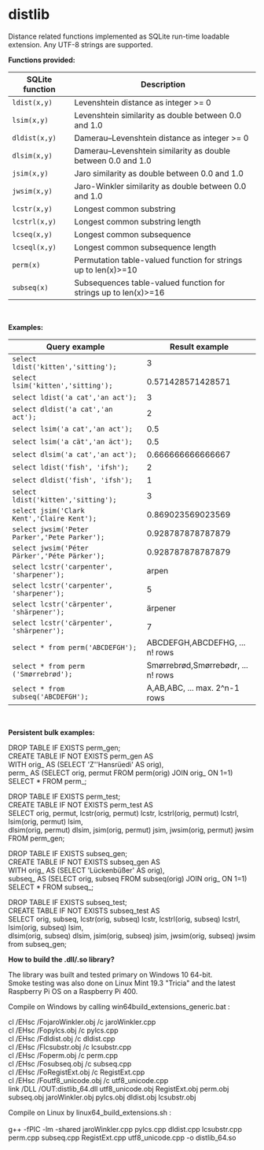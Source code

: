 # distlib
 Distance related functions implemented as SQLite run-time loadable extension.
 Any UTF-8 strings are supported.</br>

**Functions provided:**

| SQLite function | Description |  
| --- | --- |
| `ldist(x,y)` | Levenshtein distance as integer >= 0 | 
| `lsim(x,y)` | Levenshtein similarity as double between 0.0 and 1.0  |
| `dldist(x,y)` | Damerau–Levenshtein distance as integer >= 0 |
| `dlsim(x,y)` | Damerau–Levenshtein similarity as double between 0.0 and 1.0 |
| `jsim(x,y)` | Jaro similarity as double between 0.0 and 1.0 | 
| `jwsim(x,y)` | Jaro-Winkler similarity as double between 0.0 and 1.0 | 
| `lcstr(x,y)` | Longest common substring |
| `lcstrl(x,y)` | Longest common substring length |
| `lcseq(x,y)` | Longest common subsequence |
| `lcseql(x,y)` | Longest common subsequence length |
| `perm(x)` | Permutation table-valued function for strings up to len(x)>=10 | 
| `subseq(x)` | Subsequences table-valued function for strings up to len(x)>=16 | 
<br>

**Examples:**

| Query example | Result example |
|  --- | --- | 
| `select ldist('kitten','sitting');` | 3 | 
| `select lsim('kitten','sitting');` | 0.571428571428571 |
| `select ldist('a cat','an act');` | 3 | 
| `select dldist('a cat','an act');` | 2 | 
| `select lsim('a cat','an act');` | 0.5 |
| `select lsim('a cät','an äct');` | 0.5 |
| `select dlsim('a cat','an act');` | 0.666666666666667 |
| `select ldist('fish', 'ifsh');` | 2 |
| `select dldist('fish', 'ifsh');` | 1 |   
| `select ldist('kitten','sitting');` | 3 | 
| `select jsim('Clark Kent','Claire Kent');` | 0.869023569023569 |
| `select jwsim('Peter Parker','Pete Parker');` | 0.928787878787879 |
| `select jwsim('Péter Pärker','Péte Pärker');` | 0.928787878787879 |
| `select lcstr('carpenter', 'sharpener');` | arpen |
| `select lcstr('carpenter', 'sharpener');` | 5 |
| `select lcstr('cärpenter', 'shärpener');` | ärpener |
| `select lcstr('cärpenter', 'shärpener');` | 7 |
| `select * from perm('ABCDEFGH');` | ABCDEFGH,ABCDEFHG, ... n! rows |
| `select * from perm ('Smørrebrød');` | Smørrebrød,Smørrebødr, ... n! rows |
| `select * from subseq('ABCDEFGH');` | A,AB,ABC, ... max. 2^n-1 rows |
<br>

**Persistent bulk examples:**

DROP TABLE IF EXISTS perm_gen;</br>
CREATE TABLE IF NOT EXISTS perm_gen AS</br>
WITH orig_ AS (SELECT 'Z''Hansrüedi' AS orig),</br> 
perm_ AS (SELECT orig, permut FROM perm(orig) JOIN orig_ ON 1=1)</br>
SELECT * FROM perm_;

DROP TABLE IF EXISTS perm_test;</br>
CREATE TABLE IF NOT EXISTS perm_test AS</br>
SELECT orig, permut, lcstr(orig, permut) lcstr, lcstrl(orig, permut) lcstrl, lsim(orig, permut) lsim,</br> 
dlsim(orig, permut) dlsim, jsim(orig, permut) jsim, jwsim(orig, permut) jwsim FROM perm_gen;</br>

DROP TABLE IF EXISTS subseq_gen;</br>
CREATE TABLE IF NOT EXISTS subseq_gen AS</br>
WITH orig_ AS (SELECT 'Lückenbüßer' AS orig),</br> 
subseq_ AS (SELECT orig, subseq FROM subseq(orig) JOIN orig_ ON 1=1)</br>
SELECT * FROM subseq_;</br>

DROP TABLE IF EXISTS subseq_test;</br>
CREATE TABLE IF NOT EXISTS subseq_test AS</br>
SELECT orig, subseq, lcstr(orig, subseq) lcstr, lcstrl(orig, subseq) lcstrl, lsim(orig, subseq) lsim,</br> 
dlsim(orig, subseq) dlsim, jsim(orig, subseq) jsim, jwsim(orig, subseq) jwsim from subseq_gen;</br>

**How to build the .dll/.so library?**

The library was built and tested primary on Windows 10 64-bit.</br>
Smoke testing was also done on Linux Mint 19.3 "Tricia" and the latest Raspberry Pi OS on a Raspberry Pi 400. 

Compile on Windows by calling win64build_extensions_generic.bat :

cl /EHsc /FojaroWinkler.obj /c jaroWinkler.cpp</br> 
cl /EHsc /Fopylcs.obj /c pylcs.cpp</br> 
cl /EHsc /Fdldist.obj /c dldist.cpp</br> 
cl /EHsc /Flcsubstr.obj /c lcsubstr.cpp</br> 
cl /EHsc /Foperm.obj /c perm.cpp</br> 
cl /EHsc /Fosubseq.obj /c subseq.cpp</br> 
cl /EHsc /FoRegistExt.obj /c RegistExt.cpp</br> 
cl /EHsc /Foutf8_unicode.obj /c utf8_unicode.cpp</br>
link /DLL /OUT:distlib_64.dll utf8_unicode.obj RegistExt.obj perm.obj subseq.obj jaroWinkler.obj pylcs.obj dldist.obj lcsubstr.obj
 
Compile on Linux by linux64_build_extensions.sh :</br>  
 g++ -fPIC -lm -shared jaroWinkler.cpp  pylcs.cpp dldist.cpp lcsubstr.cpp perm.cpp subseq.cpp RegistExt.cpp utf8_unicode.cpp -o distlib_64.so 


